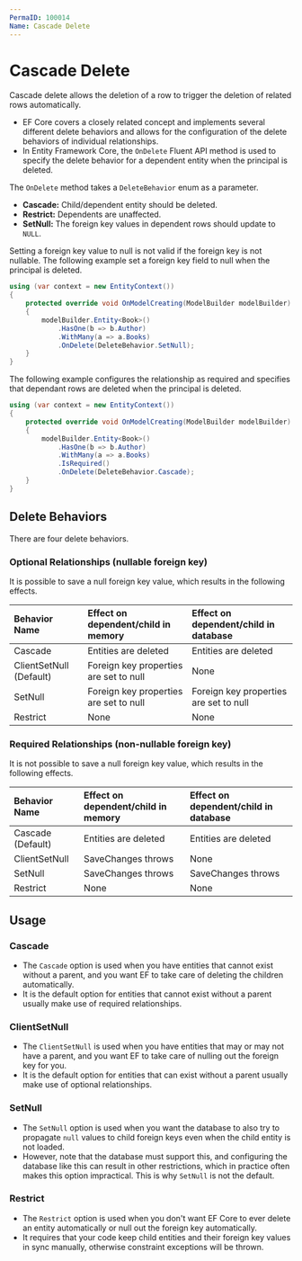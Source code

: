 ```yaml
---
PermaID: 100014
Name: Cascade Delete
---
```


# Cascade Delete

Cascade delete allows the deletion of a row to trigger the deletion of related rows automatically. 

 - EF Core covers a closely related concept and implements several different delete behaviors and allows for the configuration of the delete behaviors of individual relationships. 
 - In Entity Framework Core, the `OnDelete` Fluent API method is used to specify the delete behavior for a dependent entity when the principal is deleted.

The `OnDelete` method takes a `DeleteBehavior` enum as a parameter.

 - **Cascade:** Child/dependent entity should be deleted.
 - **Restrict:** Dependents are unaffected.
 - **SetNull:** The foreign key values in dependent rows should update to `NULL`.

Setting a foreign key value to null is not valid if the foreign key is not nullable. The following example set a foreign key field to null when the principal is deleted.

```csharp
using (var context = new EntityContext())
{
    protected override void OnModelCreating(ModelBuilder modelBuilder)
    {
        modelBuilder.Entity<Book>()
            .HasOne(b => b.Author)
            .WithMany(a => a.Books)
            .OnDelete(DeleteBehavior.SetNull);
    }
}
```

The following example configures the relationship as required and specifies that dependant rows are deleted when the principal is deleted.

```csharp
using (var context = new EntityContext())
{
    protected override void OnModelCreating(ModelBuilder modelBuilder)
    {
        modelBuilder.Entity<Book>()
            .HasOne(b => b.Author)
            .WithMany(a => a.Books)
            .IsRequired()
            .OnDelete(DeleteBehavior.Cascade);
    }
}
```

## Delete Behaviors

There are four delete behaviors. 

### Optional Relationships (nullable foreign key)

It is possible to save a null foreign key value, which results in the following effects.

|Behavior Name    |Effect on dependent/child in memory    |Effect on dependent/child in database |
|:--------------- |:------------------------------------- |:------------------------------------ |
|Cascade          |Entities are deleted                   |Entities are deleted                  |
|ClientSetNull (Default)      |Foreign key properties are set to null| None                      |
|SetNull          |Foreign key properties are set to null |Foreign key properties are set to null|
|Restrict         |None                                   |None                                  |

### Required Relationships (non-nullable foreign key) 

It is not possible to save a null foreign key value, which results in the following effects.

|Behavior Name    |Effect on dependent/child in memory    |Effect on dependent/child in database |
|:--------------- |:------------------------------------- |:------------------------------------ |
|Cascade (Default)|Entities are deleted                   |Entities are deleted                  |
|ClientSetNull    |SaveChanges throws                     |None                                  |
|SetNull          |SaveChanges throws                     |SaveChanges throws                    |
|Restrict         |None                                   |None                                  |

## Usage

### Cascade

 - The `Cascade` option is used when you have entities that cannot exist without a parent, and you want EF to take care of deleting the children automatically.
 - It is the default option for entities that cannot exist without a parent usually make use of required relationships.

### ClientSetNull

 - The `ClientSetNull` is used when you have entities that may or may not have a parent, and you want EF to take care of nulling out the foreign key for you. 
 - It is the default option for entities that can exist without a parent usually make use of optional relationships.

### SetNull 

 - The `SetNull` option is used when you want the database to also try to propagate `null` values to child foreign keys even when the child entity is not loaded. 
 - However, note that the database must support this, and configuring the database like this can result in other restrictions, which in practice often makes this option impractical. This is why `SetNull` is not the default.

### Restrict

 - The `Restrict` option is used when you don't want EF Core to ever delete an entity automatically or null out the foreign key automatically. 
 - It requires that your code keep child entities and their foreign key values in sync manually, otherwise constraint exceptions will be thrown.